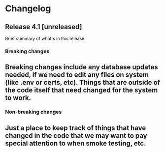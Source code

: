 # Changelog

## Release 4.1 [unreleased]
Brief summary of what's in this release:


### Breaking changes
Breaking changes include any database updates needed, if we need to edit any files on system (like .env or certs, etc). Things that are outside of the code itself that need changed for the system to work.
- 
### Non-breaking changes
Just a place to keep track of things that have changed in the code that we may want to pay special attention to when smoke testing, etc.
- 
